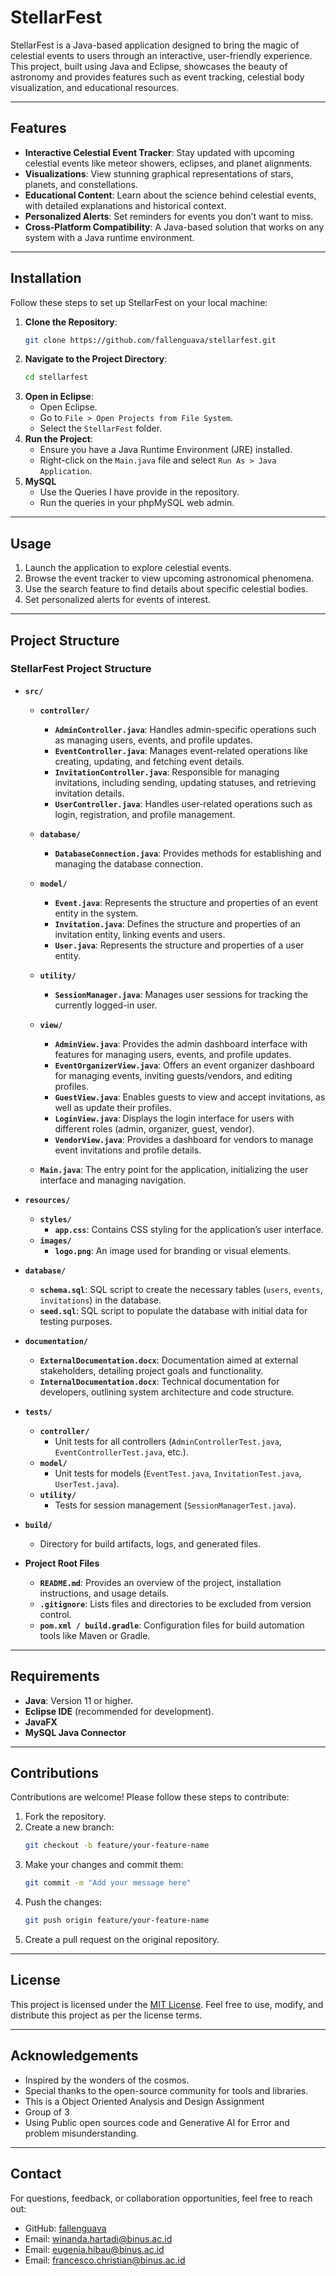 # StellarFest

StellarFest is a Java-based application designed to bring the magic of celestial events to users through an interactive, user-friendly experience. This project, built using Java and Eclipse, showcases the beauty of astronomy and provides features such as event tracking, celestial body visualization, and educational resources.

---

## Features

- **Interactive Celestial Event Tracker**: Stay updated with upcoming celestial events like meteor showers, eclipses, and planet alignments.
- **Visualizations**: View stunning graphical representations of stars, planets, and constellations.
- **Educational Content**: Learn about the science behind celestial events, with detailed explanations and historical context.
- **Personalized Alerts**: Set reminders for events you don’t want to miss.
- **Cross-Platform Compatibility**: A Java-based solution that works on any system with a Java runtime environment.

---

## Installation

Follow these steps to set up StellarFest on your local machine:

1. **Clone the Repository**:
   ```bash
   git clone https://github.com/fallenguava/stellarfest.git
   ```
2. **Navigate to the Project Directory**:
   ```bash
   cd stellarfest
   ```
3. **Open in Eclipse**:
   - Open Eclipse.
   - Go to `File > Open Projects from File System`.
   - Select the `StellarFest` folder.
4. **Run the Project**:
   - Ensure you have a Java Runtime Environment (JRE) installed.
   - Right-click on the `Main.java` file and select `Run As > Java Application`.
5. **MySQL**
   - Use the Queries I have provide in the repository.
   - Run the queries in your phpMySQL web admin.

---

## Usage

1. Launch the application to explore celestial events.
2. Browse the event tracker to view upcoming astronomical phenomena.
3. Use the search feature to find details about specific celestial bodies.
4. Set personalized alerts for events of interest.

---

## Project Structure

### **StellarFest Project Structure**

- **`src/`**  
  - **`controller/`**  
    - **`AdminController.java`**: Handles admin-specific operations such as managing users, events, and profile updates.  
    - **`EventController.java`**: Manages event-related operations like creating, updating, and fetching event details.  
    - **`InvitationController.java`**: Responsible for managing invitations, including sending, updating statuses, and retrieving invitation details.  
    - **`UserController.java`**: Handles user-related operations such as login, registration, and profile management.  

  - **`database/`**  
    - **`DatabaseConnection.java`**: Provides methods for establishing and managing the database connection.  

  - **`model/`**  
    - **`Event.java`**: Represents the structure and properties of an event entity in the system.  
    - **`Invitation.java`**: Defines the structure and properties of an invitation entity, linking events and users.  
    - **`User.java`**: Represents the structure and properties of a user entity.  

  - **`utility/`**  
    - **`SessionManager.java`**: Manages user sessions for tracking the currently logged-in user.  

  - **`view/`**  
    - **`AdminView.java`**: Provides the admin dashboard interface with features for managing users, events, and profile updates.  
    - **`EventOrganizerView.java`**: Offers an event organizer dashboard for managing events, inviting guests/vendors, and editing profiles.  
    - **`GuestView.java`**: Enables guests to view and accept invitations, as well as update their profiles.  
    - **`LoginView.java`**: Displays the login interface for users with different roles (admin, organizer, guest, vendor).  
    - **`VendorView.java`**: Provides a dashboard for vendors to manage event invitations and profile details.  

  - **`Main.java`**: The entry point for the application, initializing the user interface and managing navigation.  

- **`resources/`**  
  - **`styles/`**  
    - **`app.css`**: Contains CSS styling for the application’s user interface.  
  - **`images/`**  
    - **`logo.png`**: An image used for branding or visual elements.  

- **`database/`**  
  - **`schema.sql`**: SQL script to create the necessary tables (`users`, `events`, `invitations`) in the database.  
  - **`seed.sql`**: SQL script to populate the database with initial data for testing purposes.  

- **`documentation/`**  
  - **`ExternalDocumentation.docx`**: Documentation aimed at external stakeholders, detailing project goals and functionality.  
  - **`InternalDocumentation.docx`**: Technical documentation for developers, outlining system architecture and code structure.  

- **`tests/`**  
  - **`controller/`**  
    - Unit tests for all controllers (`AdminControllerTest.java`, `EventControllerTest.java`, etc.).  
  - **`model/`**  
    - Unit tests for models (`EventTest.java`, `InvitationTest.java`, `UserTest.java`).  
  - **`utility/`**  
    - Tests for session management (`SessionManagerTest.java`).  

- **`build/`**  
  - Directory for build artifacts, logs, and generated files.  

- **Project Root Files**  
  - **`README.md`**: Provides an overview of the project, installation instructions, and usage details.  
  - **`.gitignore`**: Lists files and directories to be excluded from version control.  
  - **`pom.xml / build.gradle`**: Configuration files for build automation tools like Maven or Gradle.  

---

## Requirements

- **Java**: Version 11 or higher.
- **Eclipse IDE** (recommended for development).
- **JavaFX**
- **MySQL Java Connector**

---

## Contributions

Contributions are welcome! Please follow these steps to contribute:

1. Fork the repository.
2. Create a new branch:
   ```bash
   git checkout -b feature/your-feature-name
   ```
3. Make your changes and commit them:
   ```bash
   git commit -m "Add your message here"
   ```
4. Push the changes:
   ```bash
   git push origin feature/your-feature-name
   ```
5. Create a pull request on the original repository.

---

## License

This project is licensed under the [MIT License](LICENSE). Feel free to use, modify, and distribute this project as per the license terms.

---

## Acknowledgements

- Inspired by the wonders of the cosmos.
- Special thanks to the open-source community for tools and libraries.
- This is a Object Oriented Analysis and Design Assignment
- Group of 3
- Using Public open sources code and Generative AI for Error and problem misunderstanding.

---

## Contact

For questions, feedback, or collaboration opportunities, feel free to reach out:

- GitHub: [fallenguava](https://github.com/fallenguava)
- Email: winanda.hartadi@binus.ac.id
- Email: eugenia.hibau@binus.ac.id
- Email: francesco.christian@binus.ac.id
